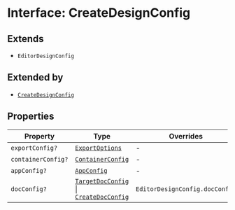 # Interface: CreateDesignConfig

## Extends

- `EditorDesignConfig`

## Extended by

- [`CreateDesignConfig`](../../../3p/editor/DesignConfig.types/interfaces/create-design-config/index.md)

## Properties

| Property | Type | Overrides | Inherited from |
| ------ | ------ | ------ | ------ |
| `exportConfig?` | [`ExportOptions`](../../../ExportConfig.types/type-aliases/export-options/index.md) | - | `EditorDesignConfig.exportConfig` |
| `containerConfig?` | [`ContainerConfig`](../../../ContainerConfig.types/type-aliases/container-config/index.md) | - | `EditorDesignConfig.containerConfig` |
| `appConfig?` | [`AppConfig`](../../AppConfig.types/type-aliases/app-config.md) | - | `EditorDesignConfig.appConfig` |
| `docConfig?` | [`TargetDocConfig`](../../../DesignConfig.types/interfaces/target-doc-config/index.md) \| [`CreateDocConfig`](../../DocConfig.types/interfaces/create-doc-config/index.md) | `EditorDesignConfig.docConfig` | - |

